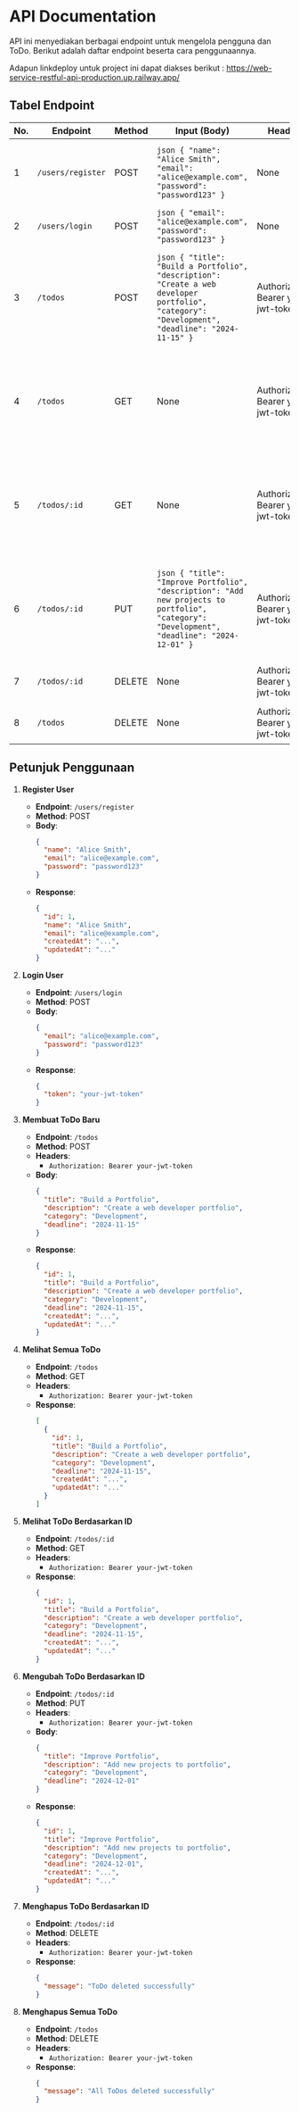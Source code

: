 # API Documentation

API ini menyediakan berbagai endpoint untuk mengelola pengguna dan ToDo. Berikut adalah daftar endpoint beserta cara penggunaannya.

Adapun linkdeploy untuk project ini dapat diakses berikut : https://web-service-restful-api-production.up.railway.app/ 

## Tabel Endpoint

| No. | Endpoint                | Method | Input (Body)                                                                                                               | Headers                                         | Response                                                                                                                                              |
|-----|-------------------------|--------|----------------------------------------------------------------------------------------------------------------------------|------------------------------------------------|-------------------------------------------------------------------------------------------------------------------------------------------------------|
| 1   | `/users/register`        | POST   | ```json { "name": "Alice Smith", "email": "alice@example.com", "password": "password123" } ```                             | None                                           | **201 Created** <br> ```json { "id": 1, "name": "Alice Smith", "email": "alice@example.com", "createdAt": "...", "updatedAt": "..." } ```              |
| 2   | `/users/login`           | POST   | ```json { "email": "alice@example.com", "password": "password123" } ```                                                    | None                                           | **200 OK** <br> ```json { "token": "your-jwt-token" } ```                                                                                             |
| 3   | `/todos`                 | POST   | ```json { "title": "Build a Portfolio", "description": "Create a web developer portfolio", "category": "Development", "deadline": "2024-11-15" } ``` | Authorization: Bearer your-jwt-token           | **201 Created** <br> ```json { "id": 1, "title": "Build a Portfolio", "description": "...", "category": "Development", "deadline": "2024-11-15", "createdAt": "...", "updatedAt": "..." } ``` |
| 4   | `/todos`                 | GET    | None                                                                                                                       | Authorization: Bearer your-jwt-token           | **200 OK** <br> ```json [ { "id": 1, "title": "Build a Portfolio", "description": "...", "category": "Development", "deadline": "2024-11-15", "createdAt": "...", "updatedAt": "..." } ] ``` |
| 5   | `/todos/:id`             | GET    | None                                                                                                                       | Authorization: Bearer your-jwt-token           | **200 OK** <br> ```json { "id": 1, "title": "Build a Portfolio", "description": "...", "category": "Development", "deadline": "2024-11-15", "createdAt": "...", "updatedAt": "..." } ``` |
| 6   | `/todos/:id`             | PUT    | ```json { "title": "Improve Portfolio", "description": "Add new projects to portfolio", "category": "Development", "deadline": "2024-12-01" } ``` | Authorization: Bearer your-jwt-token           | **200 OK** <br> ```json { "id": 1, "title": "Improve Portfolio", "description": "...", "category": "Development", "deadline": "2024-12-01", "createdAt": "...", "updatedAt": "..." } ``` |
| 7   | `/todos/:id`             | DELETE | None                                                                                                                       | Authorization: Bearer your-jwt-token           | **200 OK** <br> ```json { "message": "ToDo deleted successfully" } ```                                                                                 |
| 8   | `/todos`                 | DELETE | None                                                                                                                       | Authorization: Bearer your-jwt-token           | **200 OK** <br> ```json { "message": "All ToDos deleted successfully" } ```                                                                            |

## Petunjuk Penggunaan

1. **Register User**
   - **Endpoint**: `/users/register`
   - **Method**: POST
   - **Body**:
     ```json
     {
       "name": "Alice Smith",
       "email": "alice@example.com",
       "password": "password123"
     }
     ```
   - **Response**: 
     ```json
     {
       "id": 1,
       "name": "Alice Smith",
       "email": "alice@example.com",
       "createdAt": "...",
       "updatedAt": "..."
     }
     ```

2. **Login User**
   - **Endpoint**: `/users/login`
   - **Method**: POST
   - **Body**:
     ```json
     {
       "email": "alice@example.com",
       "password": "password123"
     }
     ```
   - **Response**:
     ```json
     {
       "token": "your-jwt-token"
     }
     ```

3. **Membuat ToDo Baru**
   - **Endpoint**: `/todos`
   - **Method**: POST
   - **Headers**: 
     - `Authorization: Bearer your-jwt-token`
   - **Body**:
     ```json
     {
       "title": "Build a Portfolio",
       "description": "Create a web developer portfolio",
       "category": "Development",
       "deadline": "2024-11-15"
     }
     ```
   - **Response**:
     ```json
     {
       "id": 1,
       "title": "Build a Portfolio",
       "description": "Create a web developer portfolio",
       "category": "Development",
       "deadline": "2024-11-15",
       "createdAt": "...",
       "updatedAt": "..."
     }
     ```

4. **Melihat Semua ToDo**
   - **Endpoint**: `/todos`
   - **Method**: GET
   - **Headers**: 
     - `Authorization: Bearer your-jwt-token`
   - **Response**:
     ```json
     [
       {
         "id": 1,
         "title": "Build a Portfolio",
         "description": "Create a web developer portfolio",
         "category": "Development",
         "deadline": "2024-11-15",
         "createdAt": "...",
         "updatedAt": "..."
       }
     ]
     ```

5. **Melihat ToDo Berdasarkan ID**
   - **Endpoint**: `/todos/:id`
   - **Method**: GET
   - **Headers**: 
     - `Authorization: Bearer your-jwt-token`
   - **Response**:
     ```json
     {
       "id": 1,
       "title": "Build a Portfolio",
       "description": "Create a web developer portfolio",
       "category": "Development",
       "deadline": "2024-11-15",
       "createdAt": "...",
       "updatedAt": "..."
     }
     ```

6. **Mengubah ToDo Berdasarkan ID**
   - **Endpoint**: `/todos/:id`
   - **Method**: PUT
   - **Headers**: 
     - `Authorization: Bearer your-jwt-token`
   - **Body**:
     ```json
     {
       "title": "Improve Portfolio",
       "description": "Add new projects to portfolio",
       "category": "Development",
       "deadline": "2024-12-01"
     }
     ```
   - **Response**:
     ```json
     {
       "id": 1,
       "title": "Improve Portfolio",
       "description": "Add new projects to portfolio",
       "category": "Development",
       "deadline": "2024-12-01",
       "createdAt": "...",
       "updatedAt": "..."
     }
     ```

7. **Menghapus ToDo Berdasarkan ID**
   - **Endpoint**: `/todos/:id`
   - **Method**: DELETE
   - **Headers**: 
     - `Authorization: Bearer your-jwt-token`
   - **Response**:
     ```json
     {
       "message": "ToDo deleted successfully"
     }
     ```

8. **Menghapus Semua ToDo**
   - **Endpoint**: `/todos`
   - **Method**: DELETE
   - **Headers**: 
     - `Authorization: Bearer your-jwt-token`
   - **Response**:
     ```json
     {
       "message": "All ToDos deleted successfully"
     }
     ```

